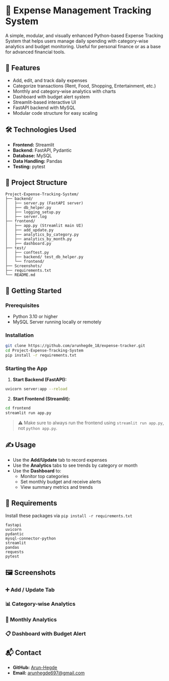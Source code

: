 # 💸 Expense Management Tracking System

A simple, modular, and visually enhanced Python-based Expense Tracking System that helps users manage daily spending with category-wise analytics and budget monitoring. Useful for personal finance or as a base for advanced financial tools.

## 📌 Features

- Add, edit, and track daily expenses
- Categorize transactions (Rent, Food, Shopping, Entertainment, etc.)
- Monthly and category-wise analytics with charts
- Dashboard with budget alert system
- Streamlit-based interactive UI
- FastAPI backend with MySQL
- Modular code structure for easy scaling

## 🛠️ Technologies Used

- **Frontend:** Streamlit
- **Backend:** FastAPI, Pydantic
- **Database:** MySQL
- **Data Handling:** Pandas
- **Testing:** pytest

## 📁 Project Structure
```
Project-Expense-Tracking-System/
├── backend/
│   ├── server.py (FastAPI server)
│   ├── db_helper.py
│   ├── logging_setup.py
│   ├── server.log
├── frontend/
│   ├── app.py (Streamlit main UI)
│   ├── add_update.py
│   ├── analytics_by_category.py
│   ├── analytics_by_month.py
│   ├── dashboard.py
├── test/
│   ├── conftest.py
│   ├── backend/ test_db_helper.py
│   └── frontend/
├── Screenshots/
├── requirements.txt
└── README.md
```

## 🚀 Getting Started

### Prerequisites
- Python 3.10 or higher
- MySQL Server running locally or remotely

### Installation
```bash
git clone https://github.com/arunhegde_18/expense-tracker.git
cd Project-Expense-Tracking-System
pip install -r requirements.txt
```

### Starting the App
1. **Start Backend (FastAPI):**
```bash
uvicorn server:app --reload
```

2. **Start Frontend (Streamlit):**
```bash
cd frontend
streamlit run app.py
```

> ⚠️ Make sure to always run the frontend using `streamlit run app.py`, not `python app.py`.

## ✍️ Usage

- Use the **Add/Update** tab to record expenses
- Use the **Analytics** tabs to see trends by category or month
- Use the **Dashboard** to:
  - Monitor top categories
  - Set monthly budget and receive alerts
  - View summary metrics and trends

## 📄 Requirements
Install these packages via `pip install -r requirements.txt`
```
fastapi
uvicorn
pydantic
mysql-connector-python
streamlit
pandas
requests
pytest
```

## 🖼️ Screenshots

### ➕ Add / Update Tab
### 📊 Category-wise Analytics
### 📅 Monthly Analytics
### 📋 Dashboard with Budget Alert


## 📬 Contact
- **GitHub:** [Arun-Hegde](https://github.com/Arun-Hegde)
- **Email:** arunhegde697@gmail.com
